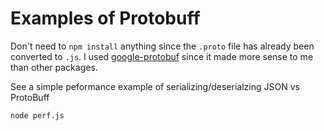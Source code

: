 # Examples of Protobuff

Don't need to `npm install` anything since the `.proto` file has already been converted to `.js`. I used [google-protobuf](https://www.npmjs.com/package/google-protobuf) since it made more sense to me than other packages.

See a simple peformance example of serializing/deserialzing JSON vs ProtoBuff
```
node perf.js
```
